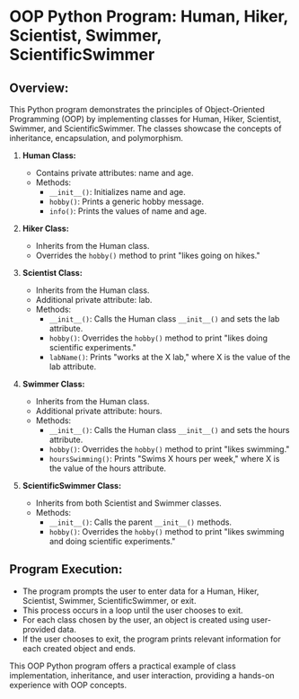 # OOP Python Program: Human, Hiker, Scientist, Swimmer, ScientificSwimmer

## Overview:
This Python program demonstrates the principles of Object-Oriented Programming (OOP) by implementing classes for Human, Hiker, Scientist, Swimmer, and ScientificSwimmer. The classes showcase the concepts of inheritance, encapsulation, and polymorphism.

1. **Human Class:**
   - Contains private attributes: name and age.
   - Methods:
     - `__init__()`: Initializes name and age.
     - `hobby()`: Prints a generic hobby message.
     - `info()`: Prints the values of name and age.

2. **Hiker Class:**
   - Inherits from the Human class.
   - Overrides the `hobby()` method to print "likes going on hikes."

3. **Scientist Class:**
   - Inherits from the Human class.
   - Additional private attribute: lab.
   - Methods:
     - `__init__()`: Calls the Human class `__init__()` and sets the lab attribute.
     - `hobby()`: Overrides the `hobby()` method to print "likes doing scientific experiments."
     - `labName()`: Prints "works at the X lab," where X is the value of the lab attribute.

4. **Swimmer Class:**
   - Inherits from the Human class.
   - Additional private attribute: hours.
   - Methods:
     - `__init__()`: Calls the Human class `__init__()` and sets the hours attribute.
     - `hobby()`: Overrides the `hobby()` method to print "likes swimming."
     - `hoursSwimming()`: Prints "Swims X hours per week," where X is the value of the hours attribute.

5. **ScientificSwimmer Class:**
   - Inherits from both Scientist and Swimmer classes.
   - Methods:
     - `__init__()`: Calls the parent `__init__()` methods.
     - `hobby()`: Overrides the `hobby()` method to print "likes swimming and doing scientific experiments."

## Program Execution:
- The program prompts the user to enter data for a Human, Hiker, Scientist, Swimmer, ScientificSwimmer, or exit.
- This process occurs in a loop until the user chooses to exit.
- For each class chosen by the user, an object is created using user-provided data.
- If the user chooses to exit, the program prints relevant information for each created object and ends.

This OOP Python program offers a practical example of class implementation, inheritance, and user interaction, providing a hands-on experience with OOP concepts.
